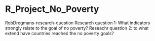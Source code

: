 # R_Project_No_Poverty
RobDregmans-research-question
Research question 1: What indicators strongly relate to the goal of no poverty?
Reseachr question 2: to what extend have countries reached the no poverty goals?

